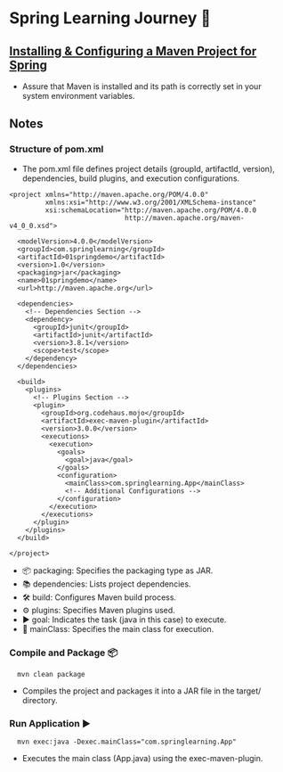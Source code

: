 # Spring Learning Journey 🌱

## [Installing & Configuring a Maven Project for Spring](https://medium.com/@xjfreddie/creating-a-maven-project-in-vscode-1f7de148ee55) 

- Assure that Maven is installed and its path is correctly set in your system environment variables.


## Notes

### Structure of pom.xml 
- The pom.xml file defines project details (groupId, artifactId, version), dependencies, build plugins, and execution configurations.
```
<project xmlns="http://maven.apache.org/POM/4.0.0"
         xmlns:xsi="http://www.w3.org/2001/XMLSchema-instance"
         xsi:schemaLocation="http://maven.apache.org/POM/4.0.0 
                             http://maven.apache.org/maven-v4_0_0.xsd">
  
  <modelVersion>4.0.0</modelVersion>
  <groupId>com.springlearning</groupId>
  <artifactId>01springdemo</artifactId>
  <version>1.0</version>
  <packaging>jar</packaging>
  <name>01springdemo</name>
  <url>http://maven.apache.org</url>

  <dependencies>
    <!-- Dependencies Section -->
    <dependency>
      <groupId>junit</groupId>
      <artifactId>junit</artifactId>
      <version>3.8.1</version>
      <scope>test</scope>
    </dependency>
  </dependencies>
  
  <build>
    <plugins>
      <!-- Plugins Section -->
      <plugin>
        <groupId>org.codehaus.mojo</groupId>
        <artifactId>exec-maven-plugin</artifactId>
        <version>3.0.0</version>
        <executions>
          <execution>
            <goals>
              <goal>java</goal>
            </goals>
            <configuration>
              <mainClass>com.springlearning.App</mainClass>
              <!-- Additional Configurations -->
            </configuration>
          </execution>
        </executions>
      </plugin>
    </plugins>
  </build>

</project>
```

- 📦 packaging: Specifies the packaging type as JAR.
- 📚 dependencies: Lists project dependencies.
- 🛠️ build: Configures Maven build process.
- ⚙️ plugins: Specifies Maven plugins used.
- ▶️ goal: Indicates the task (java in this case) to execute.
- 🚀 mainClass: Specifies the main class for execution.


### Compile and Package 📦
```
  mvn clean package
```
- Compiles the project and packages it into a JAR file in the target/ directory.


### Run Application ▶️
```
  mvn exec:java -Dexec.mainClass="com.springlearning.App"
```
- Executes the main class (App.java) using the exec-maven-plugin.
